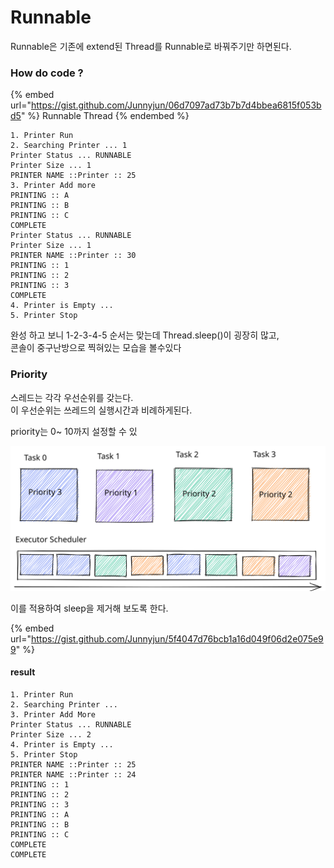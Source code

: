 # Runnable

Runnable은 기존에 extend된 Thread를 Runnable로 바꿔주기만 하면된다.



### How do code ?

{% embed url="https://gist.github.com/Junnyjun/06d7097ad73b7b7d4bbea6815f053bd5" %}
Runnable Thread
{% endembed %}

```basic
1. Printer Run
2. Searching Printer ... 1
Printer Status ... RUNNABLE
Printer Size ... 1
PRINTER NAME ::Printer :: 25
3. Printer Add more
PRINTING :: A
PRINTING :: B
PRINTING :: C
COMPLETE
Printer Status ... RUNNABLE
Printer Size ... 1
PRINTER NAME ::Printer :: 30
PRINTING :: 1
PRINTING :: 2
PRINTING :: 3
COMPLETE
4. Printer is Empty ...
5. Printer Stop
```

완성 하고 보니 1-2-3-4-5 순서는 맞는데 Thread.sleep()이 굉장히 많고,\
콘솔이 중구난방으로 찍혀있는 모습을 볼수있다



### Priority

스레드는 각각 우선순위를 갖는다. \
이 우선순위는 쓰레드의 실행시간과 비례하게된다.

priority는 0\~ 10까지 설정할 수 있

<img src="../../../.gitbook/assets/file.drawing (14).svg" alt="Thread" class="gitbook-drawing">

이를 적용하여 sleep을 제거해 보도록 한다.

{% embed url="https://gist.github.com/Junnyjun/5f4047d76bcb1a16d049f06d2e075e99" %}

#### result

```basic
1. Printer Run
2. Searching Printer ... 
3. Printer Add More
Printer Status ... RUNNABLE
Printer Size ... 2
4. Printer is Empty ...
5. Printer Stop
PRINTER NAME ::Printer :: 25
PRINTER NAME ::Printer :: 24
PRINTING :: 1
PRINTING :: 2
PRINTING :: 3
PRINTING :: A
PRINTING :: B
PRINTING :: C
COMPLETE
COMPLETE
```


